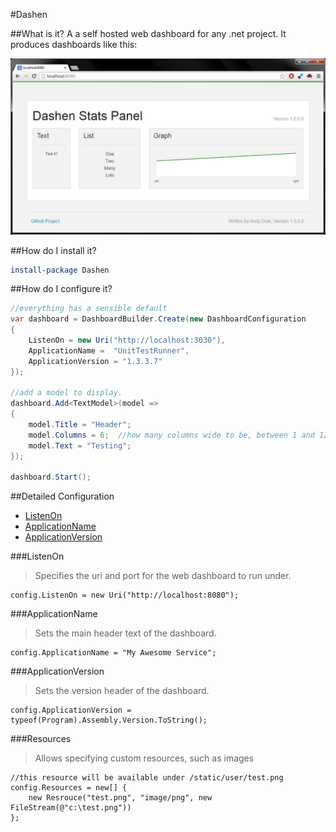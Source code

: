 #Dashen

##What is it?
A a self hosted web dashboard for any .net project.
It produces dashboards like this:

![Dashen Webui](resources/img/dashen.png "Dashen Webui")

##How do I install it?

```powershell
install-package Dashen
```

##How do I configure it?

```csharp
//everything has a sensible default
var dashboard = DashboardBuilder.Create(new DashboardConfiguration
{
	ListenOn = new Uri("http://localhost:3030"),
	ApplicationName =  "UnitTestRunner",
	ApplicationVersion = "1.3.3.7"
});

//add a model to display.
dashboard.Add<TextModel>(model =>
{
	model.Title = "Header";
	model.Columns = 6;	//how many columns wide to be, between 1 and 12
	model.Text = "Testing";
});

dashboard.Start();
```

##Detailed Configuration

* [ListenOn](#listenon)
* [ApplicationName](#applicationname)
* [ApplicationVersion](#applicationversion)

###ListenOn
>Specifies the uri and port for the web dashboard to run under.

```
config.ListenOn = new Uri("http://localhost:8080");
```

###ApplicationName
>Sets the main header text of the dashboard.

```
config.ApplicationName = "My Awesome Service";
```

###ApplicationVersion
>Sets the version header of the dashboard.

```
config.ApplicationVersion = typeof(Program).Assembly.Version.ToString();
```

###Resources
>Allows specifying custom resources, such as images

```
//this resource will be available under /static/user/test.png
config.Resources = new[] {
	new Resrouce("test.png", "image/png", new FileStream(@"c:\test.png"))
};
```

